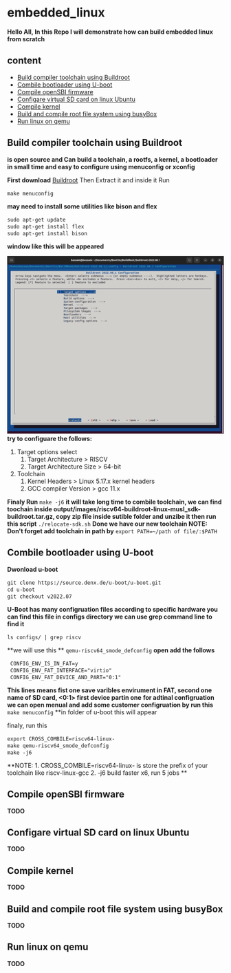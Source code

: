 # embedded_linux
**Hello All, In this Repo I will demonstrate how can build embedded linux from scratch**
## content 
- [Build compiler toolchain using Buildroot](#build-compiler-toolchain-using-Buildroot)
- [Combile bootloader using U-boot](#combile-bootloader-using-U-boot)
- [Compile openSBI firmware](#compile-openSBI-firmware)
- [Configare virtual SD card on linux Ubuntu](#configare-virtual-SD-card-on-linux-Ubuntu)
- [Compile kernel](#compile-kernel) 
- [Build and compile root file system using busyBox](#build-and-compile-root-file-system-using-busyBox)
- [Run linux on qemu](#Run-linux-on-qemu) 

## Build compiler toolchain using Buildroot
**is open source and Can build a toolchain, a rootfs, a kernel, a bootloader in small time
and easy to configure using menuconfig or xconfig**

**First download** [Buildroot](https://buildroot.org/)
Then Extract it and inside it Run 

```
make menuconfig
```
**may need to install some utilities like bison and flex**

```
sudo apt-get update
sudo apt-get install flex
sudo apt-get install bison
```

**window like this will be appeared** 

![](https://github.com/bassamkhamis/embedded_linux/blob/main/Buildroot.png)
**try to configuare the follows:**
1. Target options select
   1. Target Architecture > RISCV
   2. Target Architecture Size > 64-bit
2. Toolchain
   1. Kernel Headers > Linux 5.17.x kernel headers
   2. GCC compiler Version > gcc 11.x

**Finaly Run** `make -j6`
**it will take long time to combile toolchain, we can find toochain inside output/images/riscv64-buildroot-linux-musl_sdk-buildroot.tar.gz, copy zip file inside sutible folder and unzibe it then run this script** `./relocate-sdk.sh`
**Done we have our new toolchain
NOTE: Don't forget add toolchain in path by** `export PATH=~/path of file/:$PATH`

## Combile bootloader using U-boot
 **Dwonload u-boot** 
 
 ```
 git clone https://source.denx.de/u-boot/u-boot.git
 cd u-boot
git checkout v2022.07
```
**U-Boot has many configruation files according to specific hardware you can find this file in configs directory we can use grep command line to find it**

```
ls configs/ | grep riscv
```

**we will use this ** `qemu-riscv64_smode_defconfig` **open add the follows**

```
 CONFIG_ENV_IS_IN_FAT=y
 CONFIG_ENV_FAT_INTERFACE="virtio"
 CONFIG_ENV_FAT_DEVICE_AND_PART="0:1"
```

**This lines means fist one save varibles envirument in FAT, second one <virtio> name of SD card, <0:1> first device partin one**
**for adtinal configruation we can open menual and add some customer configruation by run this** `make menuconfig` **in folder of u-boot
   this will appear 
   ![]()
   
   finaly, run this
   
   ```
   export CROSS_COMBILE=riscv64-linux-
   make qemu-riscv64_smode_defconfig
   make -j6
   ```
   **NOTE:
           1. CROSS_COMBILE=riscv64-linux- is store the prefix of your toolchain like riscv-linux-gcc
           2. -j6 build faster x6, run 5 jobs
   **
   


## Compile openSBI firmware
**TODO**


## Configare virtual SD card on linux Ubuntu 
**TODO**


## Compile kernel 

**TODO**

## Build and compile root file system using busyBox
**TODO**


## Run linux on qemu
**TODO**
